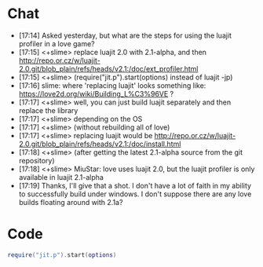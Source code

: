 # Chat
* [17:14] <billiam> Asked yesterday, but what are the steps for using the luajit profiler in a love game?
* [17:15] <+slime> replace luajit 2.0 with 2.1-alpha, and then http://repo.or.cz/w/luajit-2.0.git/blob_plain/refs/heads/v2.1:/doc/ext_profiler.html
* [17:15] <+slime> (require("jit.p").start(options) instead of luajit -jp)
* [17:16] <billiam> slime: where 'replacing luajit' looks something like: https://love2d.org/wiki/Building_L%C3%96VE ?
* [17:17] <+slime> well, you can just build luajit separately and then replace the library
* [17:17] <+slime> depending on the OS
* [17:17] <+slime> (without rebuilding all of love)
* [17:17] <+slime> replacing luajit would be http://repo.or.cz/w/luajit-2.0.git/blob_plain/refs/heads/v2.1:/doc/install.html
* [17:18] <+slime> (after getting the latest 2.1-alpha source from the git repository)
* [17:18] <+slime> MiuStar: love uses luajit 2.0, but the luajit profiler is only available in luajit 2.1-alpha
* [17:19] <billiam> Thanks, I'll give that a shot. I don't have a lot of faith in my ability to successfully build under windows. I don't suppose there are any love builds floating around with 2.1a?

# Code
```lua
require("jit.p").start(options)
```
